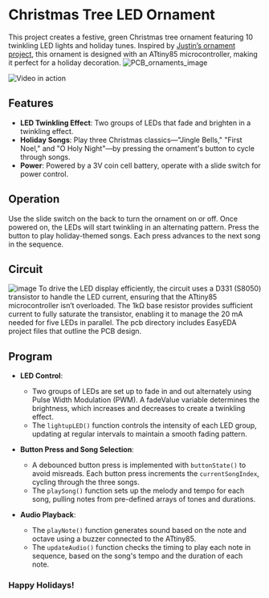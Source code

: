 # Christmas Tree LED Ornament
This project creates a festive, green Christmas tree ornament featuring 10 twinkling LED lights and holiday tunes. 
Inspired by [Justin’s ornament project](https://github.com/incanus/ornament), this ornament is designed with an ATtiny85 microcontroller, making it perfect for a holiday decoration. 
![PCB_ornaments_image](https://github.com/user-attachments/assets/bc0bf0f5-5b79-4c2f-a5cc-7b035fcb8461)

![Video in action](https://youtu.be/ctR4pCAqMrQ?si=eUrizgF7dfWRZ8VW) 




## Features
* **LED Twinkling Effect**: Two groups of LEDs that fade and brighten in a twinkling effect.
* **Holiday Songs**: Play three Christmas classics—"Jingle Bells," "First Noel," and "O Holy Night"—by pressing the ornament's button to cycle through songs.
* **Power**: Powered by a 3V coin cell battery, operate with a slide switch for power control.

## Operation
Use the slide switch on the back to turn the ornament on or off. Once powered on, the LEDs will start twinkling in an alternating pattern.
Press the button to play holiday-themed songs. Each press advances to the next song in the sequence.

## Circuit
![image](https://github.com/user-attachments/assets/b5b5f301-a6c7-4c98-8272-16c417b00c7a)
To drive the LED display efficiently, the circuit uses a D331 (S8050) transistor to handle the LED current, 
ensuring that the ATtiny85 microcontroller isn’t overloaded. 
The 1kΩ base resistor provides sufficient current to fully saturate the transistor, enabling it to manage the 20 mA needed for five LEDs in parallel.
The pcb directory includes EasyEDA project files that outline the PCB design. 

## Program 
* **LED Control**:
  - Two groups of LEDs are set up to fade in and out alternately using Pulse Width Modulation (PWM).
A fadeValue variable determines the brightness, which increases and decreases to create a twinkling effect.
  - The `lightupLED()` function controls the intensity of each LED group, updating at regular intervals to maintain a smooth fading pattern.

* **Button Press and Song Selection**:
  - A debounced button press is implemented with `buttonState()` to avoid misreads.
Each button press increments the `currentSongIndex`, cycling through the three songs.
  - The `playSong()` function sets up the melody and tempo for each song, pulling notes from pre-defined arrays of tones and durations.

* **Audio Playback**:
  - The `playNote()` function generates sound based on the note and octave using a buzzer connected to the ATtiny85.
  - The `updateAudio()` function checks the timing to play each note in sequence, based on the song's tempo and the duration of each note.
 
### Happy Holidays!




